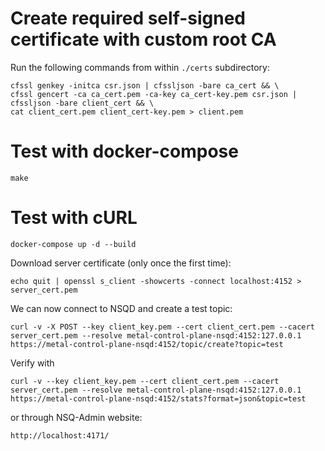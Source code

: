 # Create required self-signed certificate with custom root CA

Run the following commands from within `./certs` subdirectory:

```
cfssl genkey -initca csr.json | cfssljson -bare ca_cert && \
cfssl gencert -ca ca_cert.pem -ca-key ca_cert-key.pem csr.json | cfssljson -bare client_cert && \
cat client_cert.pem client_cert-key.pem > client.pem
```

# Test with docker-compose

```
make
```

# Test with cURL
```
docker-compose up -d --build
```

Download server certificate (only once the first time):

```
echo quit | openssl s_client -showcerts -connect localhost:4152 > server_cert.pem
```

We can now connect to NSQD and create a test topic:

```
curl -v -X POST --key client_key.pem --cert client_cert.pem --cacert server_cert.pem --resolve metal-control-plane-nsqd:4152:127.0.0.1 https://metal-control-plane-nsqd:4152/topic/create?topic=test
```

Verify with

```
curl -v --key client_key.pem --cert client_cert.pem --cacert server_cert.pem --resolve metal-control-plane-nsqd:4152:127.0.0.1 https://metal-control-plane-nsqd:4152/stats?format=json&topic=test
```

or through NSQ-Admin website:

```
http://localhost:4171/
```
